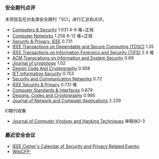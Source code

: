 ### 安全期刊点评

本项目旨在对各类安全期刊「SCI」进行汇总和点评。

+ [Computers & Security](http://www.journals.elsevier.com/computers-and-security/)  1.031  4-9 难+正规
+ [Computer Networks](http://www.journals.elsevier.com/computer-networks)   1.256   6-12  难+正规 
+ [Security & Privacy, IEEE](http://www.computer.org/web/computingnow/securityandprivacy)  0.731 
+ [IEEE Transactions on Dependable and Secure Computing (TDSC)](https://www.computer.org/web/tdsc)  1.35
+ [IEEE Transactions on Information Forensics and Security (TIFS)](http://cis.ieee.org/ieee-transactions-on-information-forensics-and-security.html)  2.4  难
+ [ACM Transcations on Information and System Security](http://tops.acm.org/) 0.69
+ [Journal of cryptology](http://link.springer.com/journal/145)  1.02
+ [Design Code And Cryptography](http://link.springer.com/journal/10623)   0.958
+ [IET Information Security](http://digital-library.theiet.org/content/journals/iet-ifs) 0.753
+ [Security and Communication Networks](http://onlinelibrary.wiley.com/journal/10.1002/(ISSN)1939-0122) 0.72
+ [IEEE Security & Privacy](https://www.computer.org/web/computingnow/securityandprivacy) 0.731 难
+ [Computer Standards & Interfaces](http://www.journals.elsevier.com/computer-standards-and-interfaces) 0.879
+ [Designs, Codes and Cryptography](http://link.springer.com/journal/10623) 0.985
+ [Journal of Network and Computer Applications](http://www.journals.elsevier.com/journal-of-network-and-computer-applications) 2.229

EI期刊收集

+ [Journal of Computer Virology and Hacking Techniques](http://www.springer.com/computer/journal/11416) 审稿快2-3







###  最近安全会议

+ [IEEE Cipher's Calendar of Security and Privacy Related Events](http://www.ieee-security.org/Calendar/cipher-hypercalendar.html);
+ [WikiCFP](http://wikicfp.com/cfp/call?conference=security&skip=1);
